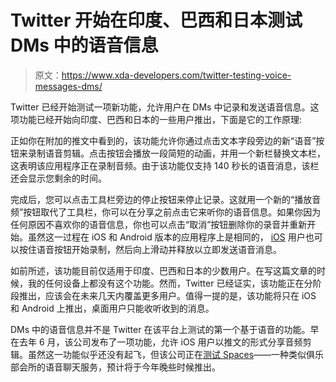 # Twitter 开始在印度、巴西和日本测试 DMs 中的语音信息

> 原文：<https://www.xda-developers.com/twitter-testing-voice-messages-dms/>

Twitter 已经开始测试一项新功能，允许用户在 DMs 中记录和发送语音信息。这项功能已经开始向印度、巴西和日本的一些用户推出，下面是它的工作原理:

正如你在附加的推文中看到的，该功能允许你通过点击文本字段旁边的新“语音”按钮来录制语音剪辑。点击按钮会播放一段简短的动画，并用一个新栏替换文本栏，这表明该应用程序正在录制音频。由于该功能仅支持 140 秒长的语音消息，该栏还会显示您剩余的时间。

完成后，您可以点击工具栏旁边的停止按钮来停止记录。这就用一个新的“播放音频”按钮取代了工具栏，你可以在分享之前点击它来听你的语音信息。如果你因为任何原因不喜欢你的语音信息，你也可以点击“取消”按钮删除你的录音并重新开始。虽然这一过程在 iOS 和 Android 版本的应用程序上是相同的， [iOS](https://www.xda-developers.com/tag/apple-ios/) 用户也可以按住语音按钮开始录制，然后向上滑动并释放以立即发送语音消息。

如前所述，该功能目前仅适用于印度、巴西和日本的少数用户。在写这篇文章的时候，我的任何设备上都没有这个功能。然而，Twitter 已经证实，该功能正在分阶段推出，应该会在未来几天内覆盖更多用户。值得一提的是，该功能将只在 iOS 和 Android 上推出，桌面用户只能收听收到的消息。

DMs 中的语音信息并不是 Twitter 在该平台上测试的第一个基于语音的功能。早在去年 6 月，该公司发布了一项功能，允许 iOS 用户以推文的形式分享音频剪辑。虽然这一功能似乎还没有起飞，但该公司正在[测试 Spaces](https://www.xda-developers.com/twitter-spaces-announced-for-select-test-group/)——一种类似俱乐部会所的语音聊天服务，预计将于今年晚些时候推出。